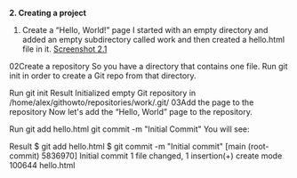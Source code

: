 **2. Creating a project**
1) Create a “Hello, World!” page
I started with an empty directory and added an empty subdirectory called work and then created a hello.html file in it. [Screenshot 2.1](screenshots/2.1.png)

02Create a repository
So you have a directory that contains one file. Run git init in order to create a Git repo from that directory.

Run
git init
Result
Initialized empty Git repository in /home/alex/githowto/repositories/work/.git/
03Add the page to the repository
Now let's add the “Hello, World” page to the repository.

Run
git add hello.html
git commit -m "Initial Commit"
You will see:

Result
$ git add hello.html
$ git commit -m "Initial commit"
[main (root-commit) 5836970] Initial commit
 1 file changed, 1 insertion(+)
 create mode 100644 hello.html
